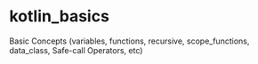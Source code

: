 # kotlin_basics
Basic Concepts (variables, functions, recursive, scope_functions, data_class, Safe-call Operators, etc)
